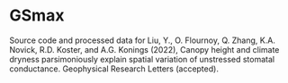 # GSmax
Source code and processed data for 
Liu, Y., O. Flournoy, Q. Zhang, K.A. Novick, R.D. Koster, and A.G. Konings (2022), Canopy height and climate dryness parsimoniously explain spatial variation of unstressed stomatal conductance. Geophysical Research Letters (accepted).
